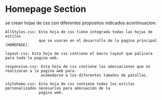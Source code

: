 # Homepage Section
se crean hojas de css con diferentes propositos indicados acontinuacion:

    AllStyles.css: Esta hoja de css tiene integrada todas las hojas de estilos 
                   que se usaran en el desarrollo de la pagina principal (HOMEPAGE).
    
    layout.css: Esta hoja de css contiene el macro layout que palicara para toda la pagina web.

    responsive.css: Esta hoja de css contiene las adecuaciones que se realizaran a la pagina web para 
                    acomodarse a los diferentes tamaños de patallas.
    
    stylehome.css: Esta hoja de css contiene todos los estilos personalizados necesarios para adecuación de la 
                   pagina web.

                    